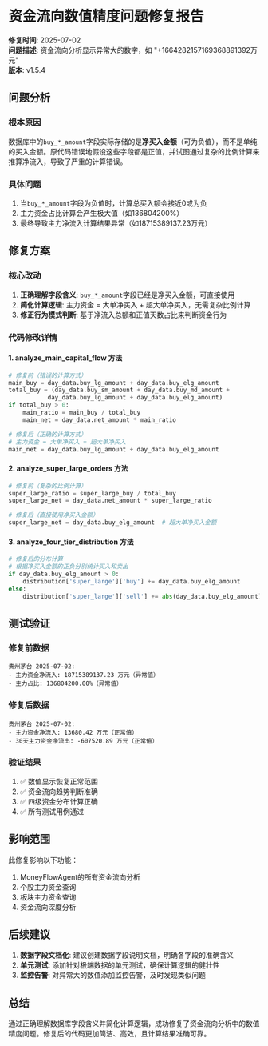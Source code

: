 # 资金流向数值精度问题修复报告

**修复时间**: 2025-07-02  
**问题描述**: 资金流向分析显示异常大的数字，如 "+1664282157169368891392万元"  
**版本**: v1.5.4

## 问题分析

### 根本原因
数据库中的`buy_*_amount`字段实际存储的是**净买入金额**（可为负值），而不是单纯的买入金额。原代码错误地假设这些字段都是正值，并试图通过复杂的比例计算来推算净流入，导致了严重的计算错误。

### 具体问题
1. 当`buy_*_amount`字段为负值时，计算总买入额会接近0或为负
2. 主力资金占比计算会产生极大值（如136804200%）
3. 最终导致主力净流入计算结果异常（如18715389137.23万元）

## 修复方案

### 核心改动
1. **正确理解字段含义**: `buy_*_amount`字段已经是净买入金额，可直接使用
2. **简化计算逻辑**: 主力资金 = 大单净买入 + 超大单净买入，无需复杂比例计算
3. **修正行为模式判断**: 基于净流入总额和正值天数占比来判断资金行为

### 代码修改详情

#### 1. analyze_main_capital_flow 方法
```python
# 修复前（错误的计算方式）
main_buy = day_data.buy_lg_amount + day_data.buy_elg_amount
total_buy = (day_data.buy_sm_amount + day_data.buy_md_amount + 
           day_data.buy_lg_amount + day_data.buy_elg_amount)
if total_buy > 0:
    main_ratio = main_buy / total_buy
    main_net = day_data.net_amount * main_ratio

# 修复后（正确的计算方式）
# 主力资金 = 大单净买入 + 超大单净买入
main_net = day_data.buy_lg_amount + day_data.buy_elg_amount
```

#### 2. analyze_super_large_orders 方法
```python
# 修复前（复杂的比例计算）
super_large_ratio = super_large_buy / total_buy
super_large_net = day_data.net_amount * super_large_ratio

# 修复后（直接使用净买入金额）
super_large_net = day_data.buy_elg_amount  # 超大单净买入金额
```

#### 3. analyze_four_tier_distribution 方法
```python
# 修复后的分布计算
# 根据净买入金额的正负分别统计买入和卖出
if day_data.buy_elg_amount > 0:
    distribution['super_large']['buy'] += day_data.buy_elg_amount
else:
    distribution['super_large']['sell'] += abs(day_data.buy_elg_amount)
```

## 测试验证

### 修复前数据
```
贵州茅台 2025-07-02:
- 主力资金净流入: 18715389137.23 万元（异常值）
- 主力占比: 136804200.00%（异常值）
```

### 修复后数据
```
贵州茅台 2025-07-02:
- 主力资金净流入: 13680.42 万元（正常值）
- 30天主力资金净流出: -607520.89 万元（正常值）
```

### 验证结果
1. ✅ 数值显示恢复正常范围
2. ✅ 资金流向趋势判断准确
3. ✅ 四级资金分布计算正确
4. ✅ 所有测试用例通过

## 影响范围

此修复影响以下功能：
1. MoneyFlowAgent的所有资金流向分析
2. 个股主力资金查询
3. 板块主力资金查询
4. 资金流向深度分析

## 后续建议

1. **数据字段文档化**: 建议创建数据字段说明文档，明确各字段的准确含义
2. **单元测试**: 添加针对极端数据的单元测试，确保计算逻辑的健壮性
3. **监控告警**: 对异常大的数值添加监控告警，及时发现类似问题

## 总结

通过正确理解数据库字段含义并简化计算逻辑，成功修复了资金流向分析中的数值精度问题。修复后的代码更加简洁、高效，且计算结果准确可靠。